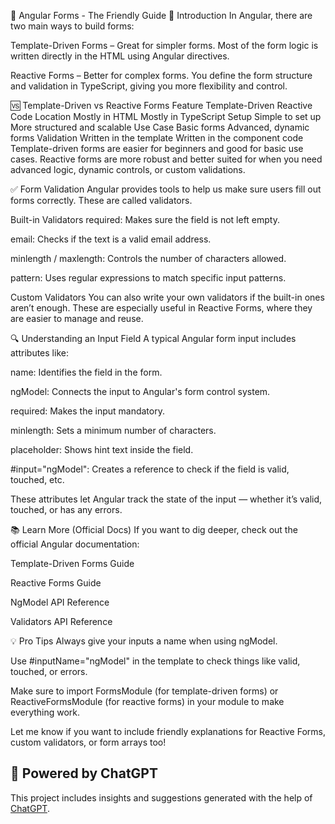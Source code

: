 🧠 Angular Forms - The Friendly Guide
👋 Introduction
In Angular, there are two main ways to build forms:

Template-Driven Forms – Great for simpler forms. Most of the form logic is written directly in the HTML using Angular directives.

Reactive Forms – Better for complex forms. You define the form structure and validation in TypeScript, giving you more flexibility and control.

🆚 Template-Driven vs Reactive Forms
Feature	Template-Driven	Reactive
Code Location	Mostly in HTML	Mostly in TypeScript
Setup	Simple to set up	More structured and scalable
Use Case	Basic forms	Advanced, dynamic forms
Validation	Written in the template	Written in the component code
Template-driven forms are easier for beginners and good for basic use cases. Reactive forms are more robust and better suited for when you need advanced logic, dynamic controls, or custom validations.

✅ Form Validation
Angular provides tools to help us make sure users fill out forms correctly. These are called validators.

Built-in Validators
required: Makes sure the field is not left empty.

email: Checks if the text is a valid email address.

minlength / maxlength: Controls the number of characters allowed.

pattern: Uses regular expressions to match specific input patterns.

Custom Validators
You can also write your own validators if the built-in ones aren’t enough. These are especially useful in Reactive Forms, where they are easier to manage and reuse.

🔍 Understanding an Input Field
A typical Angular form input includes attributes like:

name: Identifies the field in the form.

ngModel: Connects the input to Angular's form control system.

required: Makes the input mandatory.

minlength: Sets a minimum number of characters.

placeholder: Shows hint text inside the field.

#input="ngModel": Creates a reference to check if the field is valid, touched, etc.

These attributes let Angular track the state of the input — whether it’s valid, touched, or has any errors.

📚 Learn More (Official Docs)
If you want to dig deeper, check out the official Angular documentation:

Template-Driven Forms Guide

Reactive Forms Guide

NgModel API Reference

Validators API Reference

💡 Pro Tips
Always give your inputs a name when using ngModel.

Use #inputName="ngModel" in the template to check things like valid, touched, or errors.

Make sure to import FormsModule (for template-driven forms) or ReactiveFormsModule (for reactive forms) in your module to make everything work.

Let me know if you want to include friendly explanations for Reactive Forms, custom validators, or form arrays too!


## 🤖 Powered by ChatGPT  
This project includes insights and suggestions generated with the help of [ChatGPT](https://chatgpt.com/c/67f03bec-f7b8-8002-acb4-224f2ab190e3).  
